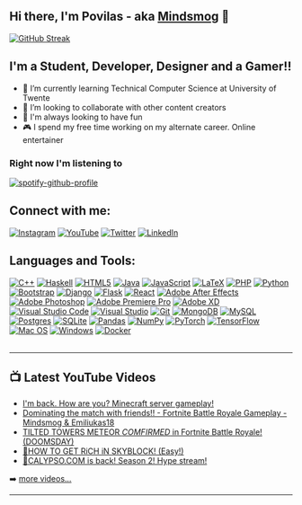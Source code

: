 ## Hi there, I'm Povilas - aka [Mindsmog][youtube] 👋

[![GitHub Streak](http://github-readme-streak-stats.herokuapp.com?user=PovilasKirna&theme=github-dark&hide_border=true&date_format=M%20j%5B%2C%20Y%5D&dates=1D67D9&ring=4C8EDA&stroke=4C8EDA&fire=1D67D9)](https://git.io/streak-stats)

## I'm a Student, Developer, Designer and a Gamer!!

- 🌱 I’m currently learning Technical Computer Science at University of Twente
- 👯 I’m looking to collaborate with other content creators
- 💯 I'm always looking to have fun
- 🎮 I spend my free time working on my alternate career. Online entertainer

### Right now I'm listening to

[![spotify-github-profile](https://spotify-github-profile.vercel.app/api/view?uid=poviliukas.k&cover_image=true&theme=novatorem&bar_color=53b14f&bar_color_cover=true)](https://spotify-github-profile.vercel.app/api/view?uid=poviliukas.k&redirect=true)

## Connect with me:

[![Instagram](https://img.shields.io/badge/kirnaPovilas-%23E4405F.svg?style=for-the-badge&logo=Instagram&logoColor=white)][instagram]
[![YouTube](https://img.shields.io/badge/Mindsmog-%23FF0000.svg?style=for-the-badge&logo=YouTube&logoColor=white)][youtube]
[![Twitter](https://img.shields.io/badge/KirnaPovilas-%231DA1F2.svg?style=for-the-badge&logo=Twitter&logoColor=white)][twitter]
[![LinkedIn](https://img.shields.io/badge/linkedin-%230077B5.svg?style=for-the-badge&logo=linkedin&logoColor=white)][linkedin]
<br />

## Languages and Tools:

[![C++](https://img.shields.io/badge/c++-%2300599C.svg?style=for-the-badge&logo=c%2B%2B&logoColor=white)][github]
[![Haskell](https://img.shields.io/badge/Haskell-5e5086?style=for-the-badge&logo=haskell&logoColor=white)][github]
[![HTML5](https://img.shields.io/badge/html5-%23E34F26.svg?style=for-the-badge&logo=html5&logoColor=white)][github]
[![Java](https://img.shields.io/badge/java-%23ED8B00.svg?style=for-the-badge&logo=java&logoColor=white)][github]
[![JavaScript](https://img.shields.io/badge/javascript-%23323330.svg?style=for-the-badge&logo=javascript&logoColor=%23F7DF1E)][github]
[![LaTeX](https://img.shields.io/badge/latex-%23008080.svg?style=for-the-badge&logo=latex&logoColor=white)][github]
[![PHP](https://img.shields.io/badge/php-%23777BB4.svg?style=for-the-badge&logo=php&logoColor=white)][github]
[![Python](https://img.shields.io/badge/python-3670A0?style=for-the-badge&logo=python&logoColor=ffdd54)][github]
[![Bootstrap](https://img.shields.io/badge/bootstrap-%23563D7C.svg?style=for-the-badge&logo=bootstrap&logoColor=white)][github]
[![Django](https://img.shields.io/badge/django-%23092E20.svg?style=for-the-badge&logo=django&logoColor=white)][github]
[![Flask](https://img.shields.io/badge/flask-%23000.svg?style=for-the-badge&logo=flask&logoColor=white)][github]
[![React](https://img.shields.io/badge/react-%2320232a.svg?style=for-the-badge&logo=react&logoColor=%2361DAFB)][github]
[![Adobe After Effects](https://img.shields.io/badge/Adobe%20After%20Effects-9999FF.svg?style=for-the-badge&logo=Adobe%20After%20Effects&logoColor=white)][github]
[![Adobe Photoshop](https://img.shields.io/badge/adobephotoshop-%2331A8FF.svg?style=for-the-badge&logo=adobephotoshop&logoColor=white)][github]
[![Adobe Premiere Pro](https://img.shields.io/badge/Adobe%20Premiere%20Pro-9999FF.svg?style=for-the-badge&logo=Adobe%20Premiere%20Pro&logoColor=white)][github]
[![Adobe XD](https://img.shields.io/badge/Adobe%20XD-470137?style=for-the-badge&logo=Adobe%20XD&logoColor=#FF61F6)][github]
[![Visual Studio Code](https://img.shields.io/badge/Visual%20Studio%20Code-0078d7.svg?style=for-the-badge&logo=visual-studio-code&logoColor=white)][github]
[![Visual Studio](https://img.shields.io/badge/Visual%20Studio-5C2D91.svg?style=for-the-badge&logo=visual-studio&logoColor=white)][github]
[![Git](https://img.shields.io/badge/git-%23F05033.svg?style=for-the-badge&logo=git&logoColor=white)][github]
[![MongoDB](https://img.shields.io/badge/MongoDB-%234ea94b.svg?style=for-the-badge&logo=mongodb&logoColor=white)][github]
[![MySQL](https://img.shields.io/badge/mysql-%2300f.svg?style=for-the-badge&logo=mysql&logoColor=white)][github]
[![Postgres](https://img.shields.io/badge/postgres-%23316192.svg?style=for-the-badge&logo=postgresql&logoColor=white)][github]
[![SQLite](https://img.shields.io/badge/sqlite-%2307405e.svg?style=for-the-badge&logo=sqlite&logoColor=white)][github]
[![Pandas](https://img.shields.io/badge/pandas-%23150458.svg?style=for-the-badge&logo=pandas&logoColor=white)][github]
[![NumPy](https://img.shields.io/badge/numpy-%23013243.svg?style=for-the-badge&logo=numpy&logoColor=white)][github]
[![PyTorch](https://img.shields.io/badge/PyTorch-%23EE4C2C.svg?style=for-the-badge&logo=PyTorch&logoColor=white)][github]
[![TensorFlow](https://img.shields.io/badge/TensorFlow-%23FF6F00.svg?style=for-the-badge&logo=TensorFlow&logoColor=white)][github]
[![Mac OS](https://img.shields.io/badge/mac%20os-000000?style=for-the-badge&logo=macos&logoColor=F0F0F0)][github]
[![Windows](https://img.shields.io/badge/Windows-0078D6?style=for-the-badge&logo=windows&logoColor=white)][github]
[![Docker](https://img.shields.io/badge/docker-%230db7ed.svg?style=for-the-badge&logo=docker&logoColor=white)][github]
<br />
<br />

---

## 📺 Latest YouTube Videos

<!-- YOUTUBE:START -->
- [I'm back. How are you? Minecraft server gameplay!](https://www.youtube.com/watch?v=2Woh4wfGQPg)
- [Dominating the match with friends!! - Fortnite Battle Royale Gameplay - Mindsmog & Emiliukas18](https://www.youtube.com/watch?v=NdnZrHOkgWA)
- [TILTED TOWERS METEOR *COMFIRMED* in Fortnite Battle Royale! (DOOMSDAY)](https://www.youtube.com/watch?v=evzR0FbqUU4)
- [🔴HOW TO GET RiCH iN SKYBLOCK! (Easy!)](https://www.youtube.com/watch?v=Y7yymdnM_vM)
- [🔴CALYPSO.COM is back! Season 2! Hype stream!](https://www.youtube.com/watch?v=nUHaGYEHlrI)
<!-- YOUTUBE:END -->

➡️ [more videos...](https://youtube.com/channel/UChTGJ-7Sf-Xb4GXnYE7XhIg)

---

[twitter]: https://twitter.com/KirnaPovilas
[youtube]: https://www.youtube.com/channel/UChTGJ-7Sf-Xb4GXnYE7XhIg
[instagram]: https://www.instagram.com/kirnapovilas/
[linkedin]: https://www.linkedin.com/in/povilas-k-61313a122/
[github]: https://github.com/PovilasKirna




<!--
[![Povilas' GitHub stats](https://github-readme-stats.vercel.app/api?username=PovilasKirna&count_private=true&show_icons=true&hide_border=true&theme=github_dark)](https://github.com/PovilasKirna/github-readme-stats)

[![Omid Nikrah StackOverflow](https://github-readme-stackoverflow.vercel.app/?userID=11874740&layout=compact)](https://stackoverflow.com/users/11874740/omid-nikrah)

[![Top Langs](https://github-readme-stats.vercel.app/api/top-langs/?username=PovilasKirna&layout=compact)](https://github.com/PovilasKirna/github-readme-stats)
-->



<!-- 
Powered by:
https://github.com/Ileriayo/markdown-badges
https://github.com/DenverCoder1/github-readme-streak-stats 
https://github.com/gautamkrishnar/blog-post-workflow
https://github.com/anuraghazra/github-readme-stats
https://github.com/kittinan/spotify-github-profile
https://github.com/omidnikrah/github-readme-stackoverflow
 -->